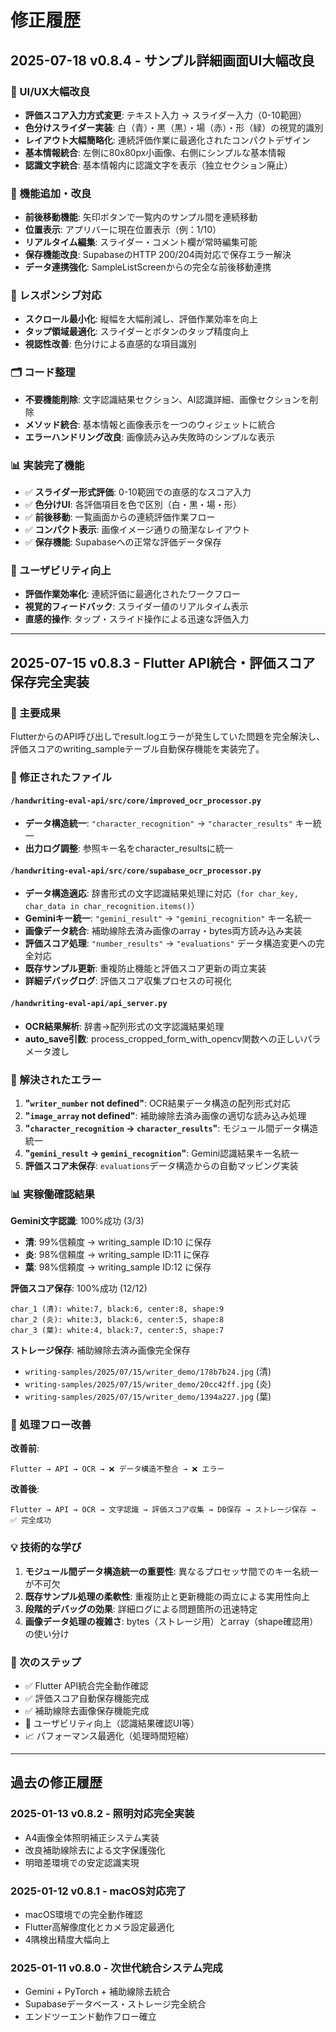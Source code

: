 # 修正履歴

## 2025-07-18 v0.8.4 - サンプル詳細画面UI大幅改良

### 🎨 UI/UX大幅改良
- **評価スコア入力方式変更**: テキスト入力 → スライダー入力（0-10範囲）
- **色分けスライダー実装**: 白（青）・黒（黒）・場（赤）・形（緑）の視覚的識別
- **レイアウト大幅簡略化**: 連続評価作業に最適化されたコンパクトデザイン
- **基本情報統合**: 左側に80x80px小画像、右側にシンプルな基本情報
- **認識文字統合**: 基本情報内に認識文字を表示（独立セクション廃止）

### 🔧 機能追加・改良
- **前後移動機能**: 矢印ボタンで一覧内のサンプル間を連続移動
- **位置表示**: アプリバーに現在位置表示（例：1/10）
- **リアルタイム編集**: スライダー・コメント欄が常時編集可能
- **保存機能改良**: SupabaseのHTTP 200/204両対応で保存エラー解決
- **データ連携強化**: SampleListScreenからの完全な前後移動連携

### 📱 レスポンシブ対応
- **スクロール最小化**: 縦幅を大幅削減し、評価作業効率を向上
- **タップ領域最適化**: スライダーとボタンのタップ精度向上
- **視認性改善**: 色分けによる直感的な項目識別

### 🗂️ コード整理
- **不要機能削除**: 文字認識結果セクション、AI認識詳細、画像セクションを削除
- **メソッド統合**: 基本情報と画像表示を一つのウィジェットに統合
- **エラーハンドリング改良**: 画像読み込み失敗時のシンプルな表示

### 📊 実装完了機能
- ✅ **スライダー形式評価**: 0-10範囲での直感的なスコア入力
- ✅ **色分けUI**: 各評価項目を色で区別（白・黒・場・形）
- ✅ **前後移動**: 一覧画面からの連続評価作業フロー
- ✅ **コンパクト表示**: 画像イメージ通りの簡潔なレイアウト
- ✅ **保存機能**: Supabaseへの正常な評価データ保存

### 🚀 ユーザビリティ向上
- **評価作業効率化**: 連続評価に最適化されたワークフロー
- **視覚的フィードバック**: スライダー値のリアルタイム表示
- **直感的操作**: タップ・スライド操作による迅速な評価入力

---

## 2025-07-15 v0.8.3 - Flutter API統合・評価スコア保存完全実装

### 🎯 主要成果
FlutterからのAPI呼び出しでresult.logエラーが発生していた問題を完全解決し、評価スコアのwriting_sampleテーブル自動保存機能を実装完了。

### 🔧 修正されたファイル

#### `/handwriting-eval-api/src/core/improved_ocr_processor.py`
- **データ構造統一**: `"character_recognition"` → `"character_results"` キー統一
- **出力ログ調整**: 参照キー名をcharacter_resultsに統一

#### `/handwriting-eval-api/src/core/supabase_ocr_processor.py`
- **データ構造適応**: 辞書形式の文字認識結果処理に対応（`for char_key, char_data in char_recognition.items()`）
- **Geminiキー統一**: `"gemini_result"` → `"gemini_recognition"` キー名統一
- **画像データ統合**: 補助線除去済み画像のarray・bytes両方読み込み実装
- **評価スコア処理**: `"number_results"` → `"evaluations"` データ構造変更への完全対応
- **既存サンプル更新**: 重複防止機能と評価スコア更新の両立実装
- **詳細デバッグログ**: 評価スコア収集プロセスの可視化

#### `/handwriting-eval-api/api_server.py`
- **OCR結果解析**: 辞書→配列形式の文字認識結果処理
- **auto_save引数**: process_cropped_form_with_opencv関数への正しいパラメータ渡し

### 🐛 解決されたエラー

1. **"`writer_number` not defined"**: OCR結果データ構造の配列形式対応
2. **"`image_array` not defined"**: 補助線除去済み画像の適切な読み込み処理
3. **"`character_recognition` → `character_results`"**: モジュール間データ構造統一
4. **"`gemini_result` → `gemini_recognition`"**: Gemini認識結果キー名統一
5. **評価スコア未保存**: `evaluations`データ構造からの自動マッピング実装

### 📊 実稼働確認結果

**Gemini文字認識**: 100%成功 (3/3)
- **清**: 99%信頼度 → writing_sample ID:10 に保存
- **炎**: 98%信頼度 → writing_sample ID:11 に保存  
- **葉**: 98%信頼度 → writing_sample ID:12 に保存

**評価スコア保存**: 100%成功 (12/12)
```
char_1 (清): white:7, black:6, center:8, shape:9
char_2 (炎): white:3, black:6, center:5, shape:8  
char_3 (葉): white:4, black:7, center:5, shape:7
```

**ストレージ保存**: 補助線除去済み画像完全保存
- `writing-samples/2025/07/15/writer_demo/178b7b24.jpg` (清)
- `writing-samples/2025/07/15/writer_demo/20cc42ff.jpg` (炎)
- `writing-samples/2025/07/15/writer_demo/1394a227.jpg` (葉)

### 🔄 処理フロー改善

**改善前**:
```
Flutter → API → OCR → ❌ データ構造不整合 → ❌ エラー
```

**改善後**:
```
Flutter → API → OCR → 文字認識 → 評価スコア収集 → DB保存 → ストレージ保存 → ✅ 完全成功
```

### 💡 技術的な学び

1. **モジュール間データ構造統一の重要性**: 異なるプロセッサ間でのキー名統一が不可欠
2. **既存サンプル処理の柔軟性**: 重複防止と更新機能の両立による実用性向上
3. **段階的デバッグの効果**: 詳細ログによる問題箇所の迅速特定
4. **画像データ処理の複雑さ**: bytes（ストレージ用）とarray（shape確認用）の使い分け

### 🚀 次のステップ

- ✅ Flutter API統合完全動作確認
- ✅ 評価スコア自動保存機能完成
- ✅ 補助線除去画像保存機能完成
- 📝 ユーザビリティ向上（認識結果確認UI等）
- 📈 パフォーマンス最適化（処理時間短縮）

---

## 過去の修正履歴

### 2025-01-13 v0.8.2 - 照明対応完全実装
- A4画像全体照明補正システム実装
- 改良補助線除去による文字保護強化
- 明暗差環境での安定認識実現

### 2025-01-12 v0.8.1 - macOS対応完了  
- macOS環境での完全動作確認
- Flutter高解像度化とカメラ設定最適化
- 4隅検出精度大幅向上

### 2025-01-11 v0.8.0 - 次世代統合システム完成
- Gemini + PyTorch + 補助線除去統合
- Supabaseデータベース・ストレージ完全統合
- エンドツーエンド動作フロー確立